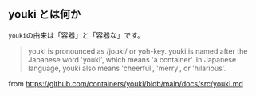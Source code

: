 



## youki とは何か

`youki`の由来は「容器」と「容器な」です。





> youki is pronounced as /joʊki/ or yoh-key. youki is named after the Japanese word 'youki', which means 'a container'. In Japanese language, youki also means 'cheerful', 'merry', or 'hilarious'.


from https://github.com/containers/youki/blob/main/docs/src/youki.md










